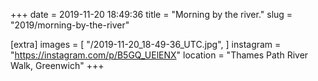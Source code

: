 +++
date = 2019-11-20 18:49:36
title = "Morning by the river."
slug = "2019/morning-by-the-river"

[extra]
images = [
    "/2019-11-20_18-49-36_UTC.jpg",
]
instagram = "https://instagram.com/p/B5GQ_UElENX"
location = "Thames Path River Walk, Greenwich"
+++

